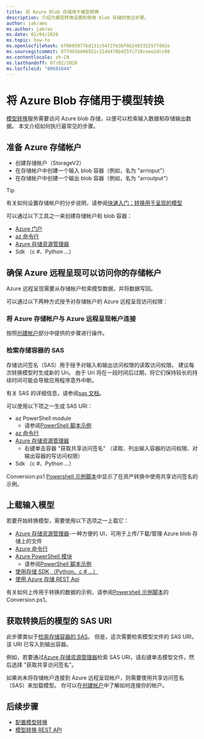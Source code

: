 ```yaml
---
title: 将 Azure Blob 存储用于模型转换
description: 介绍为模型转换设置和使用 blob 存储的常见步骤。
author: jakrams
ms.author: jakras
ms.date: 02/04/2020
ms.topic: how-to
ms.openlocfilehash: 6f0605077bd131c54f27e3bf46240331557fd92e
ms.sourcegitcommit: 877491bd46921c11dd478bd25fc718ceee2dcc08
ms.contentlocale: zh-CN
ms.lasthandoff: 07/02/2020
ms.locfileid: "80681644"
---
```

# <a name="use-azure-blob-storage-for-model-conversion"></a>将 Azure Blob 存储用于模型转换

[模型转换](model-conversion.md)服务需要访问 Azure blob 存储，以便可以检索输入数据和存储输出数据。 本文介绍如何执行最常见的步骤。

## <a name="prepare-azure-storage-accounts"></a>准备 Azure 存储帐户

- 创建存储帐户（StorageV2）
- 在存储帐户中创建一个输入 blob 容器（例如，名为 "arrinput"）
- 在存储帐户中创建一个输出 blob 容器（例如，名为 "arroutput"）

> [!TIP]
> 有关如何设置存储帐户的分步说明，请参阅[快速入门：转换用于呈现的模型](../../quickstarts/convert-model.md)

可以通过以下工具之一来创建存储帐户和 blob 容器：

- [Azure 门户](https://portal.azure.com)
- [az 命令行](https://docs.microsoft.com/cli/azure/install-azure-cli?view=azure-cli-latest)
- [Azure 存储资源管理器](https://azure.microsoft.com/features/storage-explorer/)
- Sdk （c #、Python ...）

## <a name="ensure-azure-remote-rendering-can-access-your-storage-account"></a>确保 Azure 远程呈现可以访问你的存储帐户

Azure 远程呈现需要从存储帐户检索模型数据，并将数据写回。

可以通过以下两种方式授予对存储帐户的 Azure 远程呈现访问权限：

### <a name="connect-your-azure-storage-account-with-your-azure-remote-rendering-account"></a>将 Azure 存储帐户与 Azure 远程呈现帐户连接

按照[创建帐户](../create-an-account.md#link-storage-accounts)部分中提供的步骤进行操作。

### <a name="retrieve-sas-for-the-storage-containers"></a>检索存储容器的 SAS

存储访问签名（SAS）用于授予对输入和输出访问权限的读取访问权限。 建议每次转换模型时生成新的 Uri。 由于 Uri 将在一段时间后过期，将它们保持较长的持续时间可能会导致应用程序意外中断。

有关 SAS 的详细信息，请参阅[sas 文档](https://docs.microsoft.com/azure/storage/common/storage-dotnet-shared-access-signature-part-1)。

可以使用以下项之一生成 SAS URI：

- az PowerShell module
  - 请参阅[PowerShell 脚本示例](../../samples/powershell-example-scripts.md)
- [az 命令行](https://docs.microsoft.com/cli/azure/install-azure-cli?view=azure-cli-latest)
- [Azure 存储资源管理器](https://azure.microsoft.com/features/storage-explorer/)
  - 右键单击容器 "获取共享访问签名" （读取、列出输入容器的访问权限、对输出容器的写访问权限）
- Sdk （c #、Python ...）

Conversion.ps1 [Powershell 示例脚本](../../samples/powershell-example-scripts.md#script-conversionps1)中显示了在资产转换中使用共享访问签名的示例。

## <a name="upload-an-input-model"></a>上载输入模型

若要开始转换模型，需要使用以下选项之一上载它：

- [Azure 存储资源管理器](https://azure.microsoft.com/features/storage-explorer/)-一种方便的 UI，可用于上传/下载/管理 Azure blob 存储上的文件
- [Azure 命令行](https://docs.microsoft.com/azure/storage/common/storage-azure-cli)
- [Azure PowerShell 模块](https://docs.microsoft.com/powershell/azure/install-az-ps?view=azps-2.2.0)
  - 请参阅[PowerShell 脚本示例](../../samples/powershell-example-scripts.md)
- [使用存储 SDK （Python、c # ...）](https://docs.microsoft.com/azure/storage/)
- [使用 Azure 存储 REST Api](https://docs.microsoft.com/rest/api/storageservices/blob-service-rest-api)

有关如何上传用于转换的数据的示例，请参阅[Powershell 示例脚本](../../samples/powershell-example-scripts.md#script-conversionps1)的 Conversion.ps1。

## <a name="get-a-sas-uri-for-the-converted-model"></a>获取转换后的模型的 SAS URI

此步骤类似于[检索存储容器的 SAS](#retrieve-sas-for-the-storage-containers)。 但是，这次需要检索模型文件的 SAS URI，该 URI 已写入到输出容器。

例如，若要通过[Azure 存储资源管理器](https://azure.microsoft.com/features/storage-explorer/)检索 SAS URI，请右键单击模型文件，然后选择 "获取共享访问签名"。

如果尚未将存储帐户连接到 Azure 远程呈现帐户，则需要使用共享访问签名（SAS）来加载模型。 你可以在[创建帐户](../create-an-account.md#link-storage-accounts)中了解如何连接你的帐户。

## <a name="next-steps"></a>后续步骤

- [配置模型转换](configure-model-conversion.md)
- [模型转换 REST API](conversion-rest-api.md)
